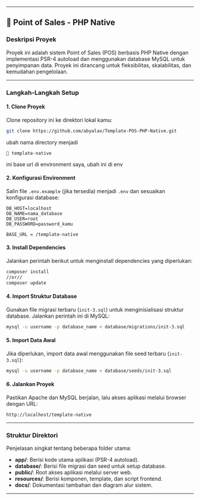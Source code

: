 
---

## 📂 Point of Sales - PHP Native

### **Deskripsi Proyek**
Proyek ini adalah sistem Point of Sales (POS) berbasis PHP Native dengan implementasi PSR-4 autoload dan menggunakan database MySQL untuk penyimpanan data. Proyek ini dirancang untuk fleksibilitas, skalabilitas, dan kemudahan pengelolaan.

---

### **Langkah-Langkah Setup**

#### **1. Clone Proyek**
Clone repository ini ke direktori lokal kamu:
```bash
git clone https://github.com/abyalax/Template-POS-PHP-Native.git
```

ubah nama directory menjadi 
```
📂 template-native
```
ini base url di environment saya, ubah ini di env

#### **2. Konfigurasi Environment**
Salin file `.env.example` (jika tersedia) menjadi `.env` dan sesuaikan konfigurasi database:
```dotenv
DB_HOST=localhost
DB_NAME=nama_database
DB_USER=root
DB_PASSWORD=password_kamu

BASE_URL = /template-native
```

#### **3. Install Dependencies**
Jalankan perintah berikut untuk menginstall dependencies yang diperlukan:
```bash
composer install
//or//
composer update
```

#### **4. Import Struktur Database**
Gunakan file migrasi terbaru (`init-3.sql`) untuk menginisialisasi struktur database. Jalankan perintah ini di MySQL:
```bash
mysql -u username -p database_name < database/migrations/init-3.sql
```

#### **5. Import Data Awal**
Jika diperlukan, import data awal menggunakan file seed terbaru (`init-3.sql`):
```bash
mysql -u username -p database_name < database/seeds/init-3.sql
```

#### **6. Jalankan Proyek**
Pastikan Apache dan MySQL berjalan, lalu akses aplikasi melalui browser dengan URL:
```
http://localhost/template-native
```

---

### **Struktur Direktori**
Penjelasan singkat tentang beberapa folder utama:
- **app/**: Berisi kode utama aplikasi (PSR-4 autoload).
- **database/**: Berisi file migrasi dan seed untuk setup database.
- **public/**: Root akses aplikasi melalui server web.
- **resources/**: Berisi komponen, template, dan script frontend.
- **docs/**: Dokumentasi tambahan dan diagram alur sistem.

---
